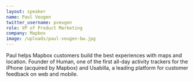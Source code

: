 ```yaml
---
layout: speaker
name: Paul Veugen
twitter_username: pveugen
role: VP of Product Marketing
company: Mapbox
image: /uploads/paul-veugen-bw.jpg
---
```


Paul helps Mapbox customers build the best experiences with maps and location. Founder of Human, one of the first all-day activity trackers for the iPhone (acquired by Mapbox) and Usabilla, a leading platform for customer feedback on web and mobile.